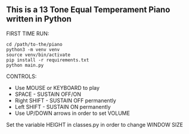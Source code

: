 This is a 13 Tone Equal Temperament Piano written in Python
-
FIRST TIME RUN:
```
cd /path/to-the/piano
python3 -m venv venv
source venv/bin/activate
pip install -r requirements.txt
python main.py
```
CONTROLS:
+ Use MOUSE or KEYBOARD to play
+ SPACE - SUSTAIN OFF/ON
+ Right SHIFT - SUSTAIN OFF permanently
+ Left SHIFT - SUSTAIN ON permanently
+ Use UP/DOWN arrows in order to set VOLUME

Set the variable HEIGHT in classes.py in order to change WINDOW SIZE
